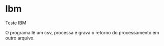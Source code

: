 # Ibm
Teste IBM

O programa lê um csv, processa e grava o retorno do processamento em outro arquivo. 
